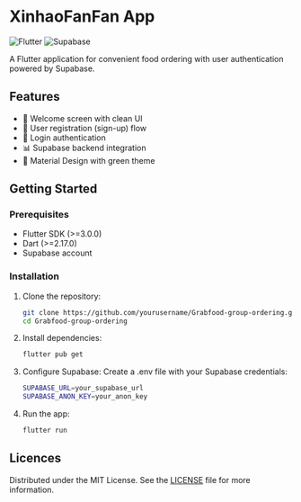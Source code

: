 # XinhaoFanFan App

![Flutter](https://img.shields.io/badge/Flutter-%2302569B.svg?style=for-the-badge&logo=Flutter&logoColor=white)
![Supabase](https://img.shields.io/badge/Supabase-3ECF8E?style=for-the-badge&logo=supabase&logoColor=white)

A Flutter application for convenient food ordering with user authentication powered by Supabase.

## Features

- 🚀 Welcome screen with clean UI
- 📱 User registration (sign-up) flow
- 🔐 Login authentication
- 📊 Supabase backend integration
- 🎨 Material Design with green theme

## Getting Started

### Prerequisites
- Flutter SDK (>=3.0.0)
- Dart (>=2.17.0)
- Supabase account

### Installation
1. Clone the repository:
   ```bash
   git clone https://github.com/yourusername/Grabfood-group-ordering.git
   cd Grabfood-group-ordering
2. Install dependencies:
   ```bash
   flutter pub get
3. Configure Supabase:
Create a .env file with your Supabase credentials:
   ```bash
   SUPABASE_URL=your_supabase_url
   SUPABASE_ANON_KEY=your_anon_key
4. Run the app:
   ```bash
   flutter run

## Licences
Distributed under the MIT License. See the [LICENSE](LICENSE) file for more information.

